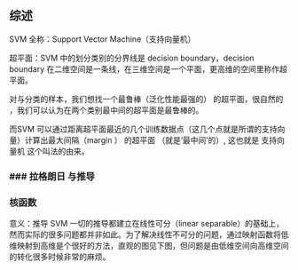 ## 综述

SVM 全称：Support Vector Machine（支持向量机）

超平面：SVM 中的划分类别的分界线是 decision boundary，decision boundary 在二维空间是一条线，在三维空间是一个平面，更高维的空间里称作超平面。

对与分类的样本，我们想找一个最鲁棒（泛化性能最强的） 的超平面，很自然的 ，我们可以认为在两个类别最中间的超平面是最鲁棒的。

而SVM 可以通过距离超平面最近的几个训练数据点（这几个点就是所谓的支持向量）计算出最大间隔（margin ） 的超平面 （就是‘最中间’的）, 这也就是  支持向量机 这个叫法的由来。

### \#\#\# 拉格朗日 与推导

### 核函数

意义：推导 SVM 一切的推导都建立在线性可分（linear separable）的基础上，然而实际的很多问题都并非如此。为了解决线性不可分的问题，通过映射函数将低维映射到高维是个很好的方法，直观的图见下图，但问题是由低维空间向高维空间的转化很多时候非常的麻烦。


